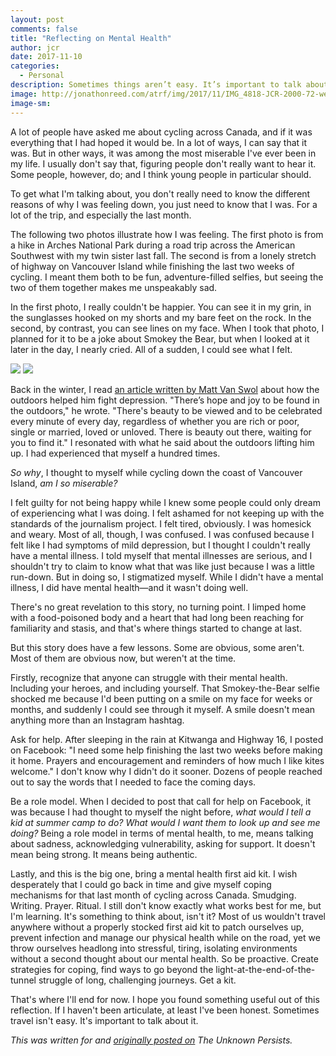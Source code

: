 ```yaml
---
layout: post
comments: false
title: "Reflecting on Mental Health"
author: jcr
date: 2017-11-10
categories:
  - Personal
description: Sometimes things aren’t easy. It’s important to talk about it.
image: http://jonathonreed.com/atrf/img/2017/11/IMG_4818-JCR-2000-72-web.jpg
image-sm:
---
```


A lot of people have asked me about cycling across Canada, and if it was everything that I had hoped it would be. In a lot of ways, I can say that it was. But in other ways, it was among the most miserable I've ever been in my life. I usually don't say that, figuring people don't really want to hear it. Some people, however, do; and I think young people in particular should.

To get what I'm talking about, you don't really need to know the different reasons of why I was feeling down, you just need to know that I was. For a lot of the trip, and especially the last month. 

The following two photos illustrate how I was feeling. The first photo is from a hike in Arches National Park during a road trip across the American Southwest with my twin sister last fall. The second is from a lonely stretch of highway on Vancouver Island while finishing the last two weeks of cycling. I meant them both to be fun, adventure-filled selfies, but seeing the two of them together makes me unspeakably sad.

In the first photo, I really couldn't be happier. You can see it in my grin, in the sunglasses hooked on my shorts and my bare feet on the rock. In the second, by contrast, you can see lines on my face. When I took that photo, I planned for it to be a joke about Smokey the Bear, but when I looked at it later in the day, I nearly cried. All of a sudden, I could see what I felt.

<img src="http://jonathonreed.com/atrf/img/2017/11/IMG_6988-JCR-2000-72-web.jpg">

<img src="http://jonathonreed.com/atrf/img/2017/11/IMG_9463-JCR-2000-72-web.jpg">

Back in the winter, I read <a href="https://theoutbound.com/mattvanswol/how-the-outdoors-helped-me-fight-depression">an article written by Matt Van Swol</a> about how the outdoors helped him fight depression. "There’s hope and joy to be found in the outdoors," he wrote. "There's beauty to be viewed and to be celebrated every minute of every day, regardless of whether you are rich or poor, single or married, loved or unloved. There is beauty out there, waiting for you to find it." I resonated with what he said about the outdoors lifting him up. I had experienced that myself a hundred times.

<i>So why</i>, I thought to myself while cycling down the coast of Vancouver Island, <i>am I so miserable?</i>

I felt guilty for not being happy while I knew some people could only dream of experiencing what I was doing. I felt ashamed for not keeping up with the standards of the journalism project. I felt tired, obviously. I was homesick and weary. Most of all, though, I was confused. I was confused because I felt like I had symptoms of mild depression, but I thought I couldn't really have a mental illness. I told myself that mental illnesses are serious, and I shouldn't try to claim to know what that was like just because I was a little run-down. But in doing so, I stigmatized myself. While I didn't have a mental illness, I did have mental health—and it wasn't doing well.

There's no great revelation to this story, no turning point. I limped home with a food-poisoned body and a heart that had long been reaching for familiarity and stasis, and that's where things started to change at last.

But this story does have a few lessons. Some are obvious, some aren't. Most of them are obvious now, but weren't at the time.

Firstly, recognize that anyone can struggle with their mental health. Including your heroes, and including yourself. That Smokey-the-Bear selfie shocked me because I'd been putting on a smile on my face for weeks or months, and suddenly I could see through it myself. A smile doesn't mean anything more than an Instagram hashtag. 

Ask for help. After sleeping in the rain at Kitwanga and Highway 16, I posted on Facebook: "I need some help finishing the last two weeks before making it home. Prayers and encouragement and reminders of how much I like kites welcome." I don't know why I didn't do it sooner. Dozens of people reached out to say the words that I needed to face the coming days.

Be a role model. When I decided to post that call for help on Facebook, it was because I had thought to myself the night before, <i>what would I tell a kid at summer camp to do? What would I want them to look up and see me doing?</i> Being a role model in terms of mental health, to me, means talking about sadness, acknowledging vulnerability, asking for support. It doesn't mean being strong. It means being authentic.

Lastly, and this is the big one, bring a mental health first aid kit. I wish desperately that I could go back in time and give myself coping mechanisms for that last month of cycling across Canada. Smudging. Writing. Prayer. Ritual. I still don't know exactly what works best for me, but I'm learning. It's something to think about, isn't it? Most of us wouldn't travel anywhere without a properly stocked first aid kit to patch ourselves up, prevent infection and manage our physical health while on the road, yet we throw ourselves headlong into stressful, tiring, isolating environments without a second thought about our mental health. So be proactive. Create strategies for coping, find ways to go beyond the light-at-the-end-of-the-tunnel struggle of long, challenging journeys. Get a kit.

That's where I'll end for now. I hope you found something useful out of this reflection. If I haven't been articulate, at least I've been honest. Sometimes travel isn't easy. It's important to talk about it.

<i>This was written for and <a href="https://www.unknownpersists.com">originally posted on</a> The Unknown Persists.</i>